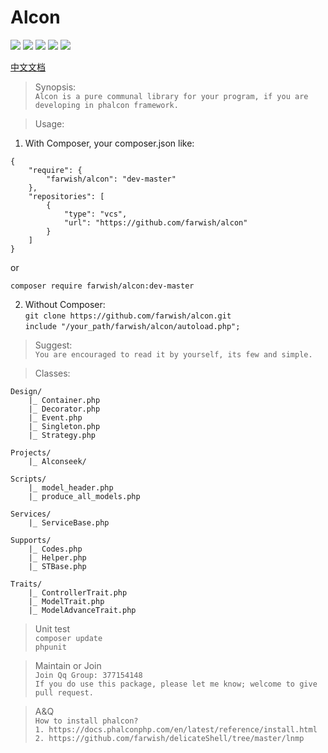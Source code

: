 # Alcon

<p>
<img src="https://api.travis-ci.org/farwish/alcon.svg?branch=master">
<img src="https://poser.pugx.org/farwish/alcon/v/stable">
<img src="https://poser.pugx.org/farwish/alcon/downloads">
<img src="https://poser.pugx.org/farwish/alcon/v/unstable">
<img src="https://poser.pugx.org/farwish/alcon/license">
</p>

[中文文档](https://github.com/farwish/alcon/blob/master/README.cn "alcon中文文档")  

> Synopsis:  
`Alcon is a pure communal library for your program, if you are developing in phalcon framework.`    

> Usage:  
1. With Composer, your composer.json like:  
```
{  
    "require": {  
        "farwish/alcon": "dev-master"  
    },  
    "repositories": [  
        {  
            "type": "vcs",  
            "url": "https://github.com/farwish/alcon"  
        }  
    ]  
}  
```

or  

`composer require farwish/alcon:dev-master`  

2. Without Composer:  
`git clone https://github.com/farwish/alcon.git`  
`include "/your_path/farwish/alcon/autoload.php";`  

> Suggest:  
`You are encouraged to read it by yourself, its few and simple.`  

> Classes:  

```
Design/   
    |_ Container.php  
    |_ Decorator.php  
    |_ Event.php  
    |_ Singleton.php  
    |_ Strategy.php  

Projects/  
    |_ Alconseek/  

Scripts/   
    |_ model_header.php   
    |_ produce_all_models.php  

Services/  
    |_ ServiceBase.php  

Supports/  
    |_ Codes.php  
    |_ Helper.php  
    |_ STBase.php  

Traits/  
    |_ ControllerTrait.php   
    |_ ModelTrait.php  
    |_ ModelAdvanceTrait.php  

```

> Unit test  
`composer update`  
`phpunit`  

> Maintain or Join  
`Join Qq Group: 377154148`  
`If you do use this package, please let me know; welcome to give pull request.`  

> A&Q  
`How to install phalcon?`  
`1. https://docs.phalconphp.com/en/latest/reference/install.html`  
`2. https://github.com/farwish/delicateShell/tree/master/lnmp`  
